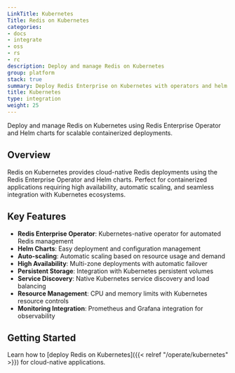```yaml
---
LinkTitle: Kubernetes
Title: Redis on Kubernetes
categories:
- docs
- integrate
- oss
- rs
- rc
description: Deploy and manage Redis on Kubernetes
group: platform
stack: true
summary: Deploy Redis Enterprise on Kubernetes with operators and helm charts.
title: Kubernetes
type: integration
weight: 25
---
```


Deploy and manage Redis on Kubernetes using Redis Enterprise Operator and Helm charts for scalable containerized deployments.

## Overview

Redis on Kubernetes provides cloud-native Redis deployments using the Redis Enterprise Operator and Helm charts. Perfect for containerized applications requiring high availability, automatic scaling, and seamless integration with Kubernetes ecosystems.

## Key Features

- **Redis Enterprise Operator**: Kubernetes-native operator for automated Redis management
- **Helm Charts**: Easy deployment and configuration management
- **Auto-scaling**: Automatic scaling based on resource usage and demand
- **High Availability**: Multi-zone deployments with automatic failover
- **Persistent Storage**: Integration with Kubernetes persistent volumes
- **Service Discovery**: Native Kubernetes service discovery and load balancing
- **Resource Management**: CPU and memory limits with Kubernetes resource controls
- **Monitoring Integration**: Prometheus and Grafana integration for observability

## Getting Started

Learn how to [deploy Redis on Kubernetes]({{< relref "/operate/kubernetes" >}}) for cloud-native applications.
